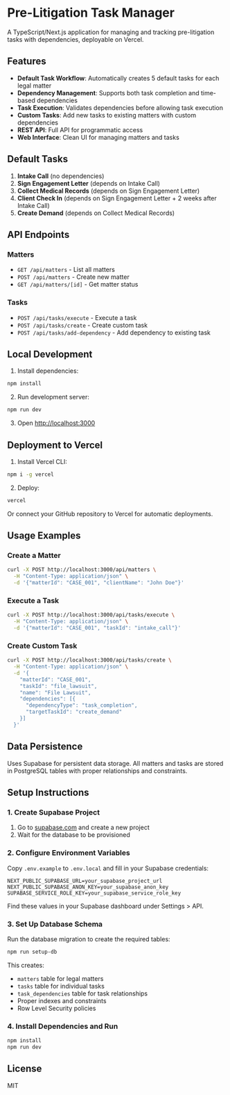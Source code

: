 # Pre-Litigation Task Manager

A TypeScript/Next.js application for managing and tracking pre-litigation tasks with dependencies, deployable on Vercel.

## Features

- **Default Task Workflow**: Automatically creates 5 default tasks for each legal matter
- **Dependency Management**: Supports both task completion and time-based dependencies
- **Task Execution**: Validates dependencies before allowing task execution
- **Custom Tasks**: Add new tasks to existing matters with custom dependencies
- **REST API**: Full API for programmatic access
- **Web Interface**: Clean UI for managing matters and tasks

## Default Tasks

1. **Intake Call** (no dependencies)
2. **Sign Engagement Letter** (depends on Intake Call)
3. **Collect Medical Records** (depends on Sign Engagement Letter)
4. **Client Check In** (depends on Sign Engagement Letter + 2 weeks after Intake Call)
5. **Create Demand** (depends on Collect Medical Records)

## API Endpoints

### Matters
- `GET /api/matters` - List all matters
- `POST /api/matters` - Create new matter
- `GET /api/matters/[id]` - Get matter status

### Tasks
- `POST /api/tasks/execute` - Execute a task
- `POST /api/tasks/create` - Create custom task
- `POST /api/tasks/add-dependency` - Add dependency to existing task

## Local Development

1. Install dependencies:
```bash
npm install
```

2. Run development server:
```bash
npm run dev
```

3. Open [http://localhost:3000](http://localhost:3000)

## Deployment to Vercel

1. Install Vercel CLI:
```bash
npm i -g vercel
```

2. Deploy:
```bash
vercel
```

Or connect your GitHub repository to Vercel for automatic deployments.

## Usage Examples

### Create a Matter
```bash
curl -X POST http://localhost:3000/api/matters \
  -H "Content-Type: application/json" \
  -d '{"matterId": "CASE_001", "clientName": "John Doe"}'
```

### Execute a Task
```bash
curl -X POST http://localhost:3000/api/tasks/execute \
  -H "Content-Type: application/json" \
  -d '{"matterId": "CASE_001", "taskId": "intake_call"}'
```

### Create Custom Task
```bash
curl -X POST http://localhost:3000/api/tasks/create \
  -H "Content-Type: application/json" \
  -d '{
    "matterId": "CASE_001",
    "taskId": "file_lawsuit",
    "name": "File Lawsuit",
    "dependencies": [{
      "dependencyType": "task_completion",
      "targetTaskId": "create_demand"
    }]
  }'
```

## Data Persistence

Uses Supabase for persistent data storage. All matters and tasks are stored in PostgreSQL tables with proper relationships and constraints.

## Setup Instructions

### 1. Create Supabase Project

1. Go to [supabase.com](https://supabase.com) and create a new project
2. Wait for the database to be provisioned

### 2. Configure Environment Variables

Copy `.env.example` to `.env.local` and fill in your Supabase credentials:

```env
NEXT_PUBLIC_SUPABASE_URL=your_supabase_project_url
NEXT_PUBLIC_SUPABASE_ANON_KEY=your_supabase_anon_key
SUPABASE_SERVICE_ROLE_KEY=your_supabase_service_role_key
```

Find these values in your Supabase dashboard under Settings > API.

### 3. Set Up Database Schema

Run the database migration to create the required tables:

```bash
npm run setup-db
```

This creates:
- `matters` table for legal matters
- `tasks` table for individual tasks
- `task_dependencies` table for task relationships
- Proper indexes and constraints
- Row Level Security policies

### 4. Install Dependencies and Run

```bash
npm install
npm run dev
```

## License

MIT

